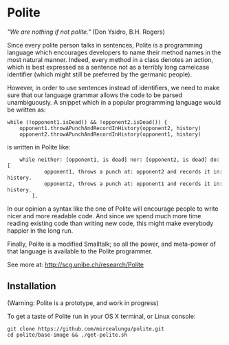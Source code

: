 Polite
======

*"We are nothing if not polite."* 
(Don Ysidro, B.H. Rogers)

Since every polite person talks in sentences, Polite is a programming language
which encourages developers to name their method names in the most natural manner. Indeed, every method in a class 
denotes an action, which is best expressed as a sentence not as a terribly long camelcase identifier 
 (which might still be preferred by the germanic people). 

However, in order to use sentences instead of identifiers, we need to make sure that our language grammar allows the code to be parsed unambiguously. A snippet which in a popular programming language would be written as:

    while (!opponent1.isDead() && !opponent2.isDead()) {
        opponent1.throwAPunchAndRecordInHistory(opponent2, history)
        opponent2.throwAPunchAndRecordInHistory(opponent1, history)

is written in Polite like:

		while neither: [opponent1, is dead] nor: [opponent2, is dead] do: [
				opponent1, throws a punch at: opponent2 and records it in: history.
				opponent2, throws a punch at: opponent1 and records it in: history.
			].
			
In our opinion a syntax like the one of Polite will encourage people to write nicer and more readable code. And since we spend much more time reading existing code than writing new code, this might make everybody happier in the long run. 

Finally, Polite is a modified Smalltalk; so all the power, and meta-power of that language is available to the Polite programmer. 

See more at: http://scg.unibe.ch/research/Polite

Installation
------------
(Warning: Polite is a prototype, and work in progress)

To get a taste of Polite run in your OS X terminal, or Linux console:

    git clone https://github.com/mircealungu/polite.git
    cd polite/base-image && ./get-polite.sh
